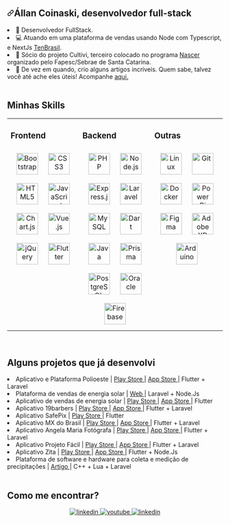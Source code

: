 <!--
**AllanCoinaski/AllanCoinaski** is a ✨ _special_ ✨ repository because its `README.md` (this file) appears on your GitHub profile.

Here are some ideas to get you started:

- 🔭 I’m currently working on ...
- 🌱 I’m currently learning ...
- 👯 I’m looking to collaborate on ...
- 🤔 I’m looking for help with ...
- 💬 Ask me about ...
- 📫 How to reach me: ...
- 😄 Pronouns: ...
- ⚡ Fun fact: ...
-->

  
<h2 dir="auto"><a id="user-content-allan" class="anchor" aria-hidden="true" href="#allan-coinaski"><svg class="octicon octicon-link" viewBox="0 0 16 16" version="1.1" width="16" height="16" aria-hidden="true"><path fill-rule="evenodd" d="M7.775 3.275a.75.75 0 001.06 1.06l1.25-1.25a2 2 0 112.83 2.83l-2.5 2.5a2 2 0 01-2.83 0 .75.75 0 00-1.06 1.06 3.5 3.5 0 004.95 0l2.5-2.5a3.5 3.5 0 00-4.95-4.95l-1.25 1.25zm-4.69 9.64a2 2 0 010-2.83l2.5-2.5a2 2 0 012.83 0 .75.75 0 001.06-1.06 3.5 3.5 0 00-4.95 0l-2.5 2.5a3.5 3.5 0 004.95 4.95l1.25-1.25a.75.75 0 00-1.06-1.06l-1.25 1.25a2 2 0 01-2.83 0z"></path></svg></a>Állan Coinaski, desenvolvedor full-stack</h2>


 <li> 🏢 Desenvolvedor FullStack. </li> 
 
<li>  💻 Atuando em uma plataforma de vendas usando Node com Typescript, e NextJs <a href = "https://tenbrasil.com.br/" target="_blank"/> TenBrasil</a>. </li>

<li>  🔭 Sócio do projeto Cultivi, terceiro colocado no programa <a href="https://fapesc.sc.gov.br/2022/06/23/edital-de-chamada-publica-fapesc-sebrae-no-26-2022-programa-nascer-de-pre-incubacao-de-ideias-inovadoras-para-o-ecossistema-catarinense-de-inovacao-3a-edicao/" target="_blank"/> Nascer </a>  organizado pelo Fapesc/Sebrae de Santa Catarina. </li> 
 
<li>  📰 De vez em quando, crio alguns artigos incríveis. Quem sabe, talvez você até ache eles úteis! Acompanhe <a href="https://medium.com/@opatodev" target="_blank"/> aqui. </a> </li>




<br/>  


## Minhas Skills 
<table><tr><td valign="top" width="33%">



### Frontend  
<div align="center">  
<a href="https://getbootstrap.com/docs/3.4/javascript/" target="_blank"><img style="margin: 10px" src="https://profilinator.rishav.dev/skills-assets/bootstrap-plain.svg" alt="Bootstrap" height="50" /></a>  
<a href="https://www.w3schools.com/css/" target="_blank"><img style="margin: 10px" src="https://profilinator.rishav.dev/skills-assets/css3-original-wordmark.svg" alt="CSS3" height="50" /></a>  
<a href="https://en.wikipedia.org/wiki/HTML5" target="_blank"><img style="margin: 10px" src="https://profilinator.rishav.dev/skills-assets/html5-original-wordmark.svg" alt="HTML5" height="50" /></a>  
<a href="https://www.javascript.com/" target="_blank"><img style="margin: 10px" src="https://profilinator.rishav.dev/skills-assets/javascript-original.svg" alt="JavaScript" height="50" /></a>  
<a href="https://www.chartjs.org/" target="_blank"><img style="margin: 10px" src="https://profilinator.rishav.dev/skills-assets/logo-title.svg" alt="Chart.js" height="50" /></a>  
<a href="https://vuejs.org/" target="_blank"><img style="margin: 10px" src="https://profilinator.rishav.dev/skills-assets/vuejs-original-wordmark.svg" alt="Vue.js" height="50" /></a>  
<a href="https://jquery.com/" target="_blank"><img style="margin: 10px" src="https://profilinator.rishav.dev/skills-assets/jquery.png" alt="jQuery" height="50" /></a>  
<a href="https://flutter.dev/" target="_blank"><img style="margin: 10px" src="https://profilinator.rishav.dev/skills-assets/flutterio-icon.svg" alt="Flutter" height="50" /></a>  
</div>

</td><td valign="top" width="33%">



### Backend  
<div align="center">  
<a href="https://www.php.net/" target="_blank"><img style="margin: 10px" src="https://profilinator.rishav.dev/skills-assets/php-original.svg" alt="PHP" height="50" /></a>  
<a href="https://nodejs.org/" target="_blank"><img style="margin: 10px" src="https://profilinator.rishav.dev/skills-assets/nodejs-original-wordmark.svg" alt="Node.js" height="50" /></a>  
<a href="https://expressjs.com/" target="_blank"><img style="margin: 10px" src="https://profilinator.rishav.dev/skills-assets/express-original-wordmark.svg" alt="Express.js" height="50" /></a>  
<a href="https://laravel.com/" target="_blank"><img style="margin: 10px" src="https://profilinator.rishav.dev/skills-assets/laravel-plain-wordmark.svg" alt="Laravel" height="50" /></a>  
<a href="https://www.mysql.com/" target="_blank"><img style="margin: 10px" src="https://profilinator.rishav.dev/skills-assets/mysql-original-wordmark.svg" alt="MySQL" height="50" /></a>   
<a href="https://dart.dev/" target="_blank"><img style="margin: 10px" src="https://profilinator.rishav.dev/skills-assets/dartlang-icon.svg" alt="Dart" height="50" /></a>  
<a href="https://www.java.com/" target="_blank"><img style="margin: 10px" src="https://profilinator.rishav.dev/skills-assets/java-original-wordmark.svg" alt="Java" height="50" /></a>  
<a href="https://www.prisma.io/" target="_blank"><img style="margin: 10px" src="https://profilinator.rishav.dev/skills-assets/prisma.png" alt="Prisma" height="50" /></a>  
<a href="https://www.postgresql.org/" target="_blank"><img style="margin: 10px" src="https://profilinator.rishav.dev/skills-assets/postgresql-original-wordmark.svg" alt="PostgreSQL" height="50" /></a>  
<a href="https://www.oracle.com/in/index.html" target="_blank"><img style="margin: 10px" src="https://profilinator.rishav.dev/skills-assets/oracle-original.svg" alt="Oracle" height="50" /></a>  
<a href="https://firebase.google.com/" target="_blank"><img style="margin: 10px" src="https://profilinator.rishav.dev/skills-assets/firebase.png" alt="Firebase" height="50" /></a>  
</div>

</td><td valign="top" width="33%">


### Outras  
<div align="center">  
<a href="https://www.linux.org/" target="_blank"><img style="margin: 10px" src="https://profilinator.rishav.dev/skills-assets/linux-original.svg" alt="Linux" height="50" /></a>  
<a href="https://github.com/" target="_blank"><img style="margin: 10px" src="https://profilinator.rishav.dev/skills-assets/git-scm-icon.svg" alt="Git" height="50" /></a>  
<a href="https://www.docker.com/" target="_blank"><img style="margin: 10px" src="https://profilinator.rishav.dev/skills-assets/docker-original-wordmark.svg" alt="Docker" height="50" /></a>  
<a href="https://powerbi.microsoft.com/en-us/" target="_blank"><img style="margin: 10px" src="https://profilinator.rishav.dev/skills-assets/powerbi.png" alt="Power Bi" height="50" /></a>  
<a href="https://www.figma.com/" target="_blank"><img style="margin: 10px" src="https://profilinator.rishav.dev/skills-assets/figma-icon.svg" alt="Figma" height="50" /></a>  
<a href="https://www.adobe.com/in/products/xd.html" target="_blank"><img style="margin: 10px" src="https://profilinator.rishav.dev/skills-assets/adobexd.png" alt="Adobe XD" height="50" /></a>  
<a href="https://www.arduino.cc/" target="_blank"><img style="margin: 10px" src="https://profilinator.rishav.dev/skills-assets/arduino.png" alt="Arduino" height="50" /></a>  
</div>

</td></tr></table>  

<br/>  

## Alguns projetos que já desenvolvi
<li> Aplicativo e Plataforma Polioeste   | <a href="https://play.google.com/store/apps/details?id=br.com.polioeste.polioeste" target="_blank"/> Play Store </a> | <a href="https://apps.apple.com/app/polioeste-app/id6449092453" target="_blank"/> App Store </a>| Flutter + Laravel </li>  
<li> Plataforma de vendas de energia solar | <a href="https://plataforma.tenbrasil.com.br" target="_blank"/> Web </a> | Laravel + Node.Js </li>  
<li> Aplicativo de vendas de energia solar  | <a href="https://play.google.com/store/apps/details?id=br.com.tenbrasil.order.order" target="_blank"/> Play Store </a> | <a href="https://apps.apple.com/br/app/tenapp/id6447911618" target="_blank"/> App Store </a>| Flutter </li>  
<li> Aplicativo 19barbers   | <a href="https://play.google.com/store/apps/details?id=br.com.u19demarco.barber19demarco" target="_blank"/> Play Store </a> | <a href="https://apps.apple.com/br/app/19barbers/id1526017347" target="_blank"/> App Store </a>| Flutter + Laravel </li>  
<li> Aplicativo SafePix   | <a href="https://play.google.com/store/apps/details?id=com.safe.pix" target="_blank"/> Play Store </a> | Flutter  </li>  
<li> Aplicativo MX do Brasil   | <a href="https://play.google.com/store/apps/details?id=br.septecnologia.mx.mxdobrasil" target="_blank"/> Play Store </a> | <a href="https://apps.apple.com/br/app/mx-do-brasil/id1630850119" target="_blank"/> App Store </a>| Flutter + Laravel </li>  
<li> Aplicativo Angela Maria Fotógrafa   | <a href="https://play.google.com/store/apps/details?id=br.com.septecnologia.angela_maria_fotografa.angela_maria_fotografa" target="_blank"/> Play Store </a> | <a href="https://apps.apple.com/br/app/angela-maria-fot%C3%B3grafa/id1556359740" target="_blank"/> App Store </a>| Flutter + Laravel </li>  
<li> Aplicativo Projeto Fácil   | <a href="https://play.google.com/store/apps/details?id=br.com.septecnologia.appprojetofacil" target="_blank"/> Play Store </a> | <a href="https://apps.apple.com/br/app/projetof%C3%A1cil/id1546555129" target="_blank"/> App Store </a>| Flutter + Laravel </li>  
<li> Aplicativo Zita   | <a href="https://play.google.com/store/apps/details?id=br.com.alp.zita.zita" target="_blank"/> Play Store </a> | <a href="https://apps.apple.com/br/app/zita/id1581347519" target="_blank"/> App Store </a> | Flutter + Node.Js </li>  
<li> Plataforma de software e hardware para coleta e medição de precipitações | <a href="https://anais.abrhidro.org.br/works/5657" target="_blank"/> Artigo </a> | C++ + Lua + Laravel </li> 


<br/>  


## Como me encontrar?
<div align="center">
<!-- <a href="https://github.com/AllanCoinaski" target="_blank">
<img src=https://img.shields.io/badge/github-%2324292e.svg?&style=for-the-badge&logo=github&logoColor=white alt=github style="margin-bottom: 5px;" />
</a> -->
<a href="https://linkedin.com/in/állan-c-7149119b" target="_blank">
<img src=https://img.shields.io/badge/linkedin-%231E77B5.svg?&style=for-the-badge&logo=linkedin&logoColor=white alt=linkedin style="margin-bottom: 5px;" />
</a>
<a href="https://www.youtube.com/channel/UCuLn5KyvHJQPv9l_6XZbkJA" target="_blank">
<img src=https://img.shields.io/badge/youtube-%23EE4831.svg?&style=for-the-badge&logo=youtube&logoColor=white alt=youtube style="margin-bottom: 5px;" />
</a>  
<a href="mailto:coinaski-allan@hotmail.com" target="_blank">
<img src=https://img.shields.io/badge/Microsoft_Outlook-0078D4?style=for-the-badge&logo=microsoft-outlook&logoColor=white alt=linkedin style="margin-bottom: 5px;" />
</div>  


